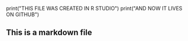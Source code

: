 print("THIS FILE WAS CREATED IN R STUDIO")
print("AND NOW IT LIVES ON GITHUB")
## This is a markdown file
